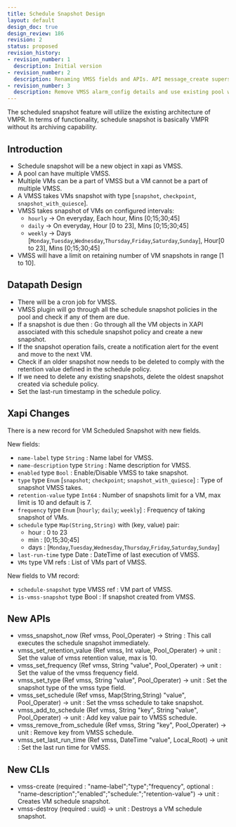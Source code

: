 ```yaml
---
title: Schedule Snapshot Design
layout: default
design_doc: true
design_review: 186
revision: 2
status: proposed
revision_history:
- revision_number: 1
  description: Initial version
- revision_number: 2
  description: Renaming VMSS fields and APIs. API message_create superseeds vmss_create_alerts.
- revision_number: 3
  description: Remove VMSS alarm_config details and use existing pool wide alarm config
---
```


The scheduled snapshot feature will utilize the existing architecture of VMPR. In terms of functionality, schedule snapshot is basically VMPR without its archiving capability.

Introduction
------------

* Schedule snapshot will be a new object in xapi as VMSS.
* A pool can have multiple VMSS.
* Multiple VMs can be a part of VMSS but a VM cannot be a part of multiple VMSS.
* A VMSS takes VMs snapshot with type [`snapshot`, `checkpoint`, `snapshot_with_quiesce`].
* VMSS takes snapshot of VMs on configured intervals:
	* `hourly` -> On everyday, Each hour, Mins [0;15;30;45]
	* `daily` -> On everyday, Hour [0 to 23], Mins [0;15;30;45]
	* `weekly` -> Days [`Monday`,`Tuesday`,`Wednesday`,`Thursday`,`Friday`,`Saturday`,`Sunday`], Hour[0 to 23], Mins [0;15;30;45]
* VMSS will have a limit on retaining number of VM snapshots in range [1 to 10].

Datapath Design
---------------

* There will be a cron job for VMSS.
* VMSS plugin will go through all the schedule snapshot policies in the pool and check if any of them are due.
* If a snapshot is due then : Go through all the VM objects in XAPI associated with this schedule snapshot policy and create a new snapshot.
* If the snapshot operation fails, create a notification alert for the event and move to the next VM.
* Check if an older snapshot now needs to be deleted to comply with the retention value defined in the schedule policy.
* If we need to delete any existing snapshots, delete the oldest snapshot created via schedule policy.
* Set the last-run timestamp in the schedule policy.

Xapi Changes
------------

There is a new record for VM Scheduled Snapshot with new fields.

New fields:

* `name-label` type `String` : Name label for VMSS.
* `name-description` type `String` : Name description for VMSS.
* `enabled` type `Bool` : Enable/Disable VMSS to take snapshot.
* `type` type `Enum` [`snapshot`; `checkpoint`; `snapshot_with_quiesce`] : Type of snapshot VMSS takes.
* `retention-value` type `Int64` : Number of snapshots limit for a VM, max limit is 10 and default is 7.
* `frequency` type `Enum` [`hourly`; `daily`; `weekly`] : Frequency of taking snapshot of VMs.
* `schedule` type `Map(String,String)` with (key, value) pair:
	* hour : 0 to 23
	* min : [0;15;30;45]
	* days : [`Monday`,`Tuesday`,`Wednesday`,`Thursday`,`Friday`,`Saturday`,`Sunday`]
* `last-run-time` type Date : DateTime of last execution of VMSS.
* `VMs` type VM refs : List of VMs part of VMSS.

New fields to VM record:

* `schedule-snapshot` type VMSS ref : VM part of VMSS.
* `is-vmss-snapshot` type Bool : If snapshot created from VMSS.

New APIs
--------

* vmss_snapshot_now (Ref vmss, Pool_Operater) -> String : This call executes the schedule snapshot immediately.
* vmss_set_retention_value (Ref vmss, Int value, Pool_Operater) -> unit : Set the value of vmss retention value, max is 10.
* vmss_set_frequency (Ref vmss, String "value", Pool_Operater) -> unit : Set the value of the vmss frequency field.
* vmss_set_type (Ref vmss, String "value", Pool_Operater) -> unit : Set the snapshot type of the vmss type field.
* vmss_set_schedule (Ref vmss, Map(String,String) "value", Pool_Operater) -> unit : Set the vmss schedule to take snapshot.
* vmss_add_to_schedule (Ref vmss, String "key", String "value", Pool_Operater) -> unit : Add key value pair to VMSS schedule.
* vmss_remove_from_schedule (Ref vmss, String "key", Pool_Operater) -> unit : Remove key from VMSS schedule.
* vmss_set_last_run_time (Ref vmss, DateTime "value", Local_Root) -> unit : Set the last run time for VMSS.

New CLIs
--------

* vmss-create (required : "name-label";"type";"frequency", optional : "name-description";"enabled";"schedule:";"retention-value") -> unit : Creates VM schedule snapshot.
* vmss-destroy (required : uuid) -> unit : Destroys a VM schedule snapshot.
